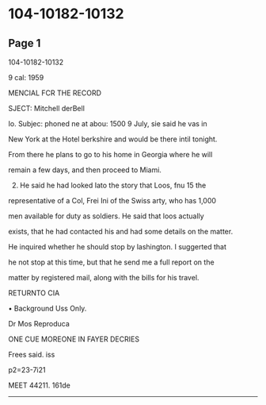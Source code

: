 # 104-10182-10132

## Page 1

104-10182-10132

9 cal: 1959

MENCIAL FCR THE RECORD

SJECT: Mitchell derBell

Io. Subjec: phoned ne at abou: 1500 9 July, sie said he vas in

New York at the Hotel berkshire and would be there intil tonight.

From there he plans to go to his home in Georgia where he will

remain a few days, and then proceed to Miami.

2. He said he had looked Iato the story that Loos, fnu 15 the

representative of a Col, Frei Ini of the Swiss arty, who has 1,000

men available for duty as soldiers. He said that loos actually

exists, that he had contacted his and had some details on the matter.

He inquired whether he should stop by lashington. I suggerted that

he not stop at this time, but that he send me a full report on the

matter by registered mail, along with the bills for his travel.

RETURNTO CIA

• Background Uss Only.

Dr Mos Reproduca

ONE CUE MOREONE IN FAYER DECRIES

Frees said. iss

p2=23-7i21

MEET 44211. 161de

---

